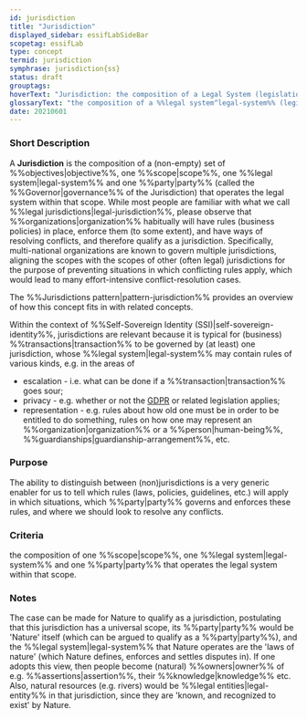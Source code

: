 ```yaml
---
id: jurisdiction
title: "Jurisdiction"
displayed_sidebar: essifLabSideBar
scopetag: essifLab
type: concept
termid: jurisdiction
symphrase: jurisdiction{ss}
status: draft
grouptags:
hoverText: "Jurisdiction: the composition of a Legal System (legislation, enforcement thereof, and conflict resolution), a Party that governs that Legal System, a scope within which that Legal System is operational, and one or more Objectives for the purpose of which the Legal System is operated."
glossaryText: "the composition of a %%legal system^legal-system%% (legislation, enforcement thereof, and conflict resolution), a %%party^party%% that governs that %%legal system^legal-system%%, a scope within which that %%legal system^legal-system%% is operational, and one or more %%objectives^objective%% for the purpose of which the %%legal system^legal-system%% is operated. See also the %%Jurisdictions pattern^pattern-jurisdiction%%."
date: 20210601
---
```


### Short Description
A **Jurisdiction** is the composition of a (non-empty) set of %%objectives|objective%%, one %%scope|scope%%, one %%legal system|legal-system%% and one %%party|party%% (called the %%Governor|governance%% of the Jurisdiction) that operates the legal system within that scope. While most people are familiar with what we call %%legal jurisdictions|legal-jurisdiction%%, please observe that %%organizations|organization%% habitually will have rules (business policies) in place, enforce them (to some extent), and have ways of resolving conflicts, and therefore qualify as a jurisdiction. Specifically, multi-national organizations are known to govern multiple jurisdictions, aligning the scopes with the scopes of other (often legal) jurisdictions for the purpose of preventing situations in which conflicting rules apply, which would lead to many effort-intensive conflict-resolution cases.

The %%Jurisdictions pattern|pattern-jurisdiction%% provides an overview of how this concept fits in with related concepts.

Within the context of %%Self-Sovereign Identity (SSI)|self-sovereign-identity%%, jurisdictions are relevant because it is typical for (business) %%transactions|transaction%% to be governed by (at least) one jurisdiction, whose %%legal system|legal-system%% may contain rules of various kinds, e.g. in the areas of
- escalation - i.e. what can be done if a %%transaction|transaction%% goes sour;
- privacy - e.g. whether or not the [GDPR](https://eur-lex.europa.eu/legal-content/EN/TXT/HTML/?uri=CELEX:32016R0679&from=EN) or related legislation applies;
- representation - e.g. rules about how old one must be in order to be entitled to do something, rules on how one may represent an %%organization|organization%% or a %%person|human-being%%, %%guardianships|guardianship-arrangement%%, etc.
### Purpose
The ability to distinguish between (non)jurisdictions is a very generic enabler for us to tell which rules (laws, policies, guidelines, etc.) will apply in which situations, which %%party|party%% governs and enforces these rules, and where we should look to resolve any conflicts.

### Criteria
the composition of one %%scope|scope%%, one %%legal system|legal-system%% and one %%party|party%% that operates the legal system within that scope.

### Notes
The case can be made for Nature to qualify as a jurisdiction, postulating that this jurisdiction has a universal scope, its %%party|party%% would be 'Nature' itself (which can be argued to qualify as a %%party|party%%), and the %%legal system|legal-system%% that Nature operates are the 'laws of nature' (which Nature defines, enforces and settles disputes in). If one adopts this view, then people become (natural) %%owners|owner%% of e.g. %%assertions|assertion%%, their %%knowledge|knowledge%% etc. Also, natural resources (e.g. rivers) would be %%legal entities|legal-entity%% in that jurisdiction, since they are 'known, and recognized to exist' by Nature.